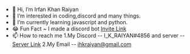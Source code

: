 - 👋 Hi, I’m Irfan Khan Raiyan
- 👀 I’m interested in coding,discord and many things.
- 🌱 I’m currently learning javascript and python.
- 😂 Fun Fact ~ I made a discord bot [Invite Link](https://discord.com/oauth2/authorize?client_id=816596547801972777&scope=bot&permissions=1342434430)
- 📫 How to reach me 
1.My Discord -- I_K_RAIYAN#4856 and server -- [Server Link](https://discord.gg/fanZGVFYmn)
2.My Email -- ihkraiyan@gmail.com

<!---
IKRAIYAN/IKRAIYAN is a ✨ special ✨ repository because its `README.md` (this file) appears on your GitHub profile.
You can click the Preview link to take a look at your changes.
--->
